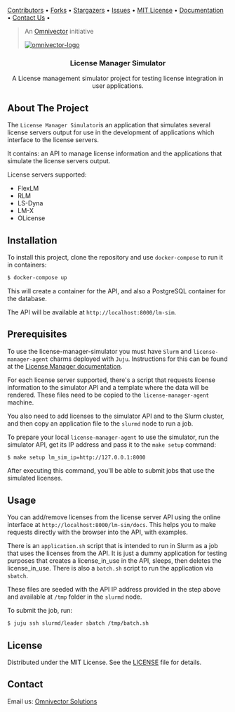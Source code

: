 [contributors-url]: https://github.com/omnivector-solutions/license-manager/graphs/contributors
[forks-url]: https://github.com/omnivector-solutions/license-manager/network/members
[stars-url]: https://github.com/omnivector-solutions/license-manager/stargazers
[issues-url]: https://github.com/omnivector-solutions/license-manager/issues
[license-url]: https://github.com/omnivector-solutions/license-manager/blob/master/LICENSE
[docs-url]: https://omnivector-solutions.github.io/license-manager/
[contact-us]: mailto:info@omnivector.solutions

[Contributors][contributors-url] •
[Forks][forks-url] •
[Stargazers][stars-url] •
[Issues][issues-url] •
[MIT License][license-url] •
[Documentation][docs-url] •
[Contact Us][contact-us] •

<!-- PROJECT LOGO -->
> An [Omnivector](https://www.omnivector.io/) initiative
>
> [![omnivector-logo](https://omnivector-public-assets.s3.us-west-2.amazonaws.com/branding/omnivector-logo-text-black-horz.png)](https://www.omnivector.io/)

<h3 align="center">License Manager Simulator</h3>

<p align="center">
  A License management simulator project for testing license integration in user applications.
  <br />
</p>


## About The Project

The `License Manager Simulator`is an application that simulates several license servers output for use in the development of applications which interface to the license servers.

It contains: an API to manage license information and the applications that simulate the license servers output.

License servers supported:

* FlexLM
* RLM
* LS-Dyna
* LM-X
* OLicense

## Installation
To install this project, clone the repository and use `docker-compose` to run it in containers:

```bash
$ docker-compose up
```

This will create a container for the API, and also a PostgreSQL container for the database.

The API will be available at `http://localhost:8000/lm-sim`.

## Prerequisites
To use the license-manager-simulator you must have `Slurm` and `license-manager-agent` charms deployed with `Juju`.
Instructions for this can be found at the [License Manager documentation](https://omnivector-solutions.github.io/license-manager/).

For each license server supported, there's a script that requests license information to the simulator API and a template
where the data will be rendered. These files need to be copied to the `license-manager-agent` machine.

You also need to add licenses to the simulator API and to the Slurm cluster, and then copy an application file to the `slurmd` node to run a job.

To prepare your local `license-manager-agent` to use the simulator, run the simulator API, get its IP address and
pass it to the `make setup` command:

```bash
$ make setup lm_sim_ip=http://127.0.0.1:8000
```

After executing this command, you'll be able to submit jobs that use the simulated licenses.

## Usage
You can add/remove licenses from the license server API using the online interface at `http://localhost:8000/lm-sim/docs`. This helps you to make requests directly with the browser into the API, with examples.

There is an `application.sh` script that is intended to run in Slurm as a job that uses the licenses from the API. It is just a dummy
application for testing purposes that creates a license_in_use in the API, sleeps, then deletes the license_in_use.
There is also a `batch.sh` script to run the application via `sbatch`.

These files are seeded with the API IP address provided in the step above and available at `/tmp` folder in the `slurmd` node.

To submit the job, run:

```bash
$ juju ssh slurmd/leader sbatch /tmp/batch.sh
```

## License
Distributed under the MIT License. See the [LICENSE][license-url] file for details.


## Contact
Email us: [Omnivector Solutions][contact-us]
